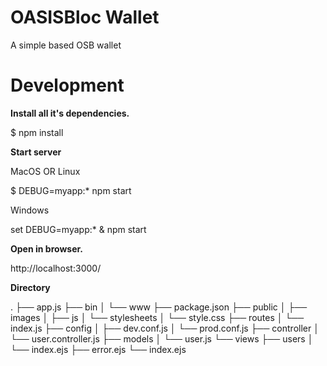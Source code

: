 # OASISBloc Wallet
A simple based OSB wallet

# Development

**Install all it's dependencies.**

$ npm install

**Start server**

MacOS OR Linux

$ DEBUG=myapp:* npm start

Windows

set DEBUG=myapp:* & npm start

**Open in browser.**

http://localhost:3000/



**Directory**


.
├── app.js
├── bin
│   └── www
├── package.json
├── public
│   ├── images
│   ├── js
│   └── stylesheets
│       └── style.css
├── routes
│   └── index.js
├── config
│   ├── dev.conf.js
│   └── prod.conf.js
├── controller
│   └── user.controller.js
├── models
│   └── user.js
└── views
    ├── users
    │   └── index.ejs
    ├── error.ejs
    └── index.ejs
